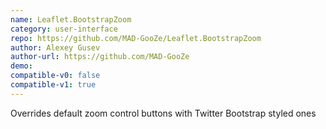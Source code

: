 ```yaml
---
name: Leaflet.BootstrapZoom
category: user-interface
repo: https://github.com/MAD-GooZe/Leaflet.BootstrapZoom
author: Alexey Gusev
author-url: https://github.com/MAD-GooZe
demo: 
compatible-v0: false
compatible-v1: true
---
```


Overrides default zoom control buttons with Twitter Bootstrap styled ones

